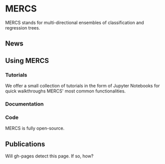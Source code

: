 # MERCS

MERCS stands for multi-directional ensembles of classification and regression trees.

## News

## Using MERCS

### Tutorials

We offer a small collection of tutorials in the form of Jupyter Notebooks for quick walkthroughs MERCS' most common functionalities.

### Documentation

### Code

MERCS is fully open-source.

## Publications

Will gh-pages detect this page. If so, how?
